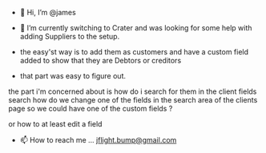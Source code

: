 - 👋 Hi, I’m @james

- 🌱 I’m currently switching to Crater and was looking for some help with adding Suppliers to the setup.
- the easy'st way is to add them as customers and have a custom field added to show that they are Debtors or creditors
- that part was easy to figure out.

the part i'm concerned about is how do i search for them in the client fields search
how do we change one of the fields in the search area of the clients page so we could have one of the custom fields ?

or how to at least edit a field

- 📫 How to reach me ... jflight.bump@gmail.com

<!---
jflight/jflight is a ✨ special ✨ repository because its `README.md` (this file) appears on your GitHub profile.
You can click the Preview link to take a look at your changes.
--->
